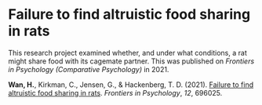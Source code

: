 # Failure to find altruistic food sharing in rats
 
This research project examined whether, and under what conditions, a rat might share food with its cagemate partner.  This was published on *Frontiers in Psychology (Comparative Psychology)* in 2021.  

**Wan, H.**, Kirkman, C., Jensen, G., & Hackenberg, T. D. (2021). [Failure to find altruistic food sharing in rats](https://www.frontiersin.org/journals/psychology/articles/10.3389/fpsyg.2021.696025/full). *Frontiers in Psychology*, *12*, 696025.
